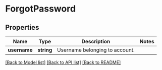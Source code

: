# ForgotPassword

## Properties
Name | Type | Description | Notes
------------ | ------------- | ------------- | -------------
**username** | **string** | Username belonging to account. | 

[[Back to Model list]](../../README.md#documentation-for-models) [[Back to API list]](../../README.md#documentation-for-api-endpoints) [[Back to README]](../../README.md)

